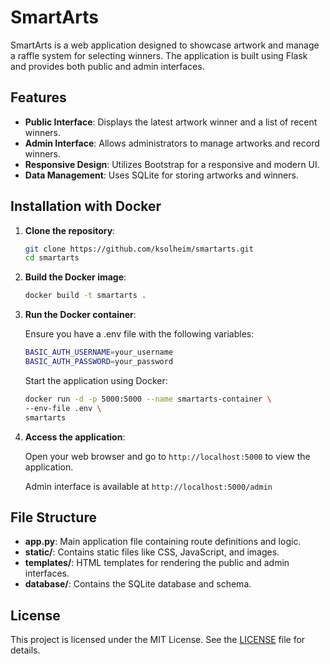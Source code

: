 # SmartArts

SmartArts is a web application designed to showcase artwork and manage a raffle system for selecting winners. The application is built using Flask and provides both public and admin interfaces.

## Features

- **Public Interface**: Displays the latest artwork winner and a list of recent winners.
- **Admin Interface**: Allows administrators to manage artworks and record winners.
- **Responsive Design**: Utilizes Bootstrap for a responsive and modern UI.
- **Data Management**: Uses SQLite for storing artworks and winners.

## Installation with Docker

1. **Clone the repository**:
   ```bash
   git clone https://github.com/ksolheim/smartarts.git
   cd smartarts
   ```

2. **Build the Docker image**:

   ```bash
   docker build -t smartarts .
   ```

3. **Run the Docker container**:

   Ensure you have a .env file with the following variables:
   ```bash
   BASIC_AUTH_USERNAME=your_username
   BASIC_AUTH_PASSWORD=your_password
   ```
    Start the application using Docker:
    ```bash
    docker run -d -p 5000:5000 --name smartarts-container \
    --env-file .env \
    smartarts
    ```

4. **Access the application**:

   Open your web browser and go to `http://localhost:5000` to view the application.

   Admin interface is available at `http://localhost:5000/admin`

## File Structure

- **app.py**: Main application file containing route definitions and logic.
- **static/**: Contains static files like CSS, JavaScript, and images.
- **templates/**: HTML templates for rendering the public and admin interfaces.
- **database/**: Contains the SQLite database and schema.

## License

This project is licensed under the MIT License. See the [LICENSE](LICENSE) file for details.
